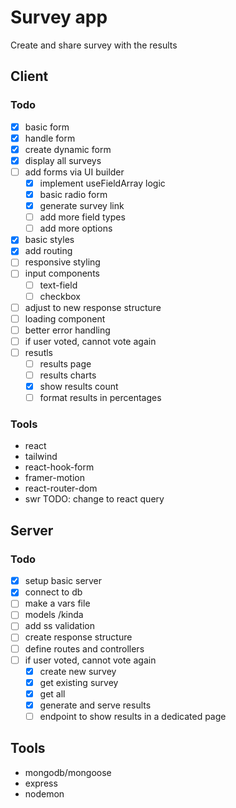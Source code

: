 # Survey app

Create and share survey with the results

## Client

### Todo

- [x] basic form
- [x] handle form
- [x] create dynamic form
- [x] display all surveys
- [ ] add forms via UI builder
  - [x] implement useFieldArray logic
  - [x] basic radio form
  - [x] generate survey link
  - [ ] add more field types
  - [ ] add more options
- [x] basic styles
- [x] add routing
- [ ] responsive styling
- [ ] input components
  - [ ] text-field
  - [ ] checkbox
- [ ] adjust to new response structure
- [ ] loading component
- [ ] better error handling
- [ ] if user voted, cannot vote again
- [ ] resutls
  - [ ] results page
  - [ ] results charts
  - [x] show results count
  - [ ] format results in percentages

### Tools

- react
- tailwind
- react-hook-form
- framer-motion
- react-router-dom
- swr TODO: change to react query

## Server

### Todo

- [x] setup basic server
- [x] connect to db
- [ ] make a vars file
- [ ] models /kinda
- [ ] add ss validation
- [ ] create response structure
- [ ] define routes and controllers
- [ ] if user voted, cannot vote again
  - [x] create new survey
  - [x] get existing survey
  - [x] get all
  - [x] generate and serve results
  - [ ] endpoint to show results in a dedicated page

## Tools

- mongodb/mongoose
- express
- nodemon
